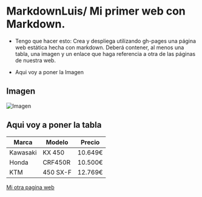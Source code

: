 # MarkdownLuis/ Mi primer web con Markdown.
* Tengo que hacer esto: Crea y despliega utilizando gh-pages una página web estática hecha con markdown. Deberá contener, al menos una tabla, una imagen y un enlace que haga referencia a otra de las páginas de nuestra web.

* Aqui voy a poner la Imagen

## Imagen
![Imagen](https://media.istockphoto.com/id/873012946/es/foto/motocross.jpg?s=612x612&w=0&k=20&c=2Ys88x8pmIo3EWdkegAJ0Oza-Rs4Li243hDV-UUQBAU=)

## Aqui voy a poner la tabla
| Marca       | Modelo     | Precio  |
|-------------|------------|---------|
| Kawasaki    | KX 450     |10.649€  |
| Honda       | CRF450R    |10.500€  |
| KTM         |450 SX-F    |12.769€  |

[Mi otra pagina web](mi-otra-web.md)

